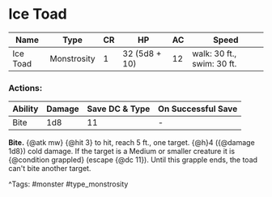 # Ice Toad

| Name | Type | CR | HP | AC | Speed |
|------|------|----|----|----|-------|
| Ice Toad | Monstrosity | 1 | 32 (5d8 + 10) | 12 | walk: 30 ft., swim: 30 ft. |

### Actions:

| Ability | Damage | Save DC & Type | On Successful Save |
|---------|--------|----------------|--------------------|
| Bite | 1d8 | 11 | - |


**Bite.** {@atk mw} {@hit 3} to hit, reach 5 ft., one target. {@h}4 ({@damage 1d8}) cold damage. If the target is a Medium or smaller creature it is {@condition grappled} (escape {@dc 11}). Until this grapple ends, the toad can't bite another target.

^Tags: #monster #type_monstrosity